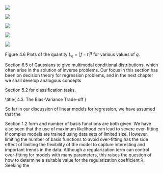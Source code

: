 ![](https://cdn.mathpix.com/cropped/2024_05_26_39f071919089f32e7ef4g-1.jpg?height=1096&width=1512&top_left_y=209&top_left_x=148)

![](https://cdn.mathpix.com/cropped/2024_05_26_39f071919089f32e7ef4g-1.jpg?height=504&width=691&top_left_y=217&top_left_x=153)

![](https://cdn.mathpix.com/cropped/2024_05_26_39f071919089f32e7ef4g-1.jpg?height=504&width=691&top_left_y=786&top_left_x=153)

![](https://cdn.mathpix.com/cropped/2024_05_26_39f071919089f32e7ef4g-1.jpg?height=503&width=689&top_left_y=220&top_left_x=955)

![](https://cdn.mathpix.com/cropped/2024_05_26_39f071919089f32e7ef4g-1.jpg?height=503&width=689&top_left_y=789&top_left_x=955)

Figure 4.6 Plots of the quantity $L_{q}=|f-t|^{q}$ for various values of $q$.

Section 6.5 of Gaussians to give multimodal conditional distributions, which often arise in the solution of inverse problems. Our focus in this section has been on decision theory for regression problems, and in the next chapter we shall develop analogous concepts

Section 5.2 for classification tasks.

\title{
4.3. The Bias-Variance Trade-off
}

So far in our discussion of linear models for regression, we have assumed that the

Section 1.2 form and number of basis functions are both given. We have also seen that the use of maximum likelihood can lead to severe over-fitting if complex models are trained using data sets of limited size. However, limiting the number of basis functions to avoid over-fitting has the side effect of limiting the flexibility of the model to capture interesting and important trends in the data. Although a regularization term can control over-fitting for models with many parameters, this raises the question of how to determine a suitable value for the regularization coefficient $\lambda$. Seeking the